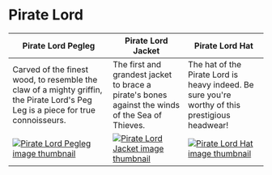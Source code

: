 # Pirate Lord

| Pirate Lord Pegleg | Pirate Lord Jacket | Pirate Lord Hat |
| ------------------ | ------------------ | --------------- |
| Carved of the finest wood, to resemble the claw of a mighty griffin, the Pirate Lord's Peg Leg is a piece for true connoisseurs. | The first and grandest jacket to brace a pirate's bones against the winds of the Sea of Thieves. | The hat of the Pirate Lord is heavy indeed. Be sure you're worthy of this prestigious headwear! |
| [![Pirate Lord Pegleg image thumbnail](https://seaofthieves.wiki.gg/images/2/2b/Pirate_Lord_Pegleg.png)](https://seaofthieves.wiki.gg/wiki/Pirate_Lord_Pegleg) | [![Pirate Lord Jacket image thumbnail](https://seaofthieves.wiki.gg/images/c/c7/Pirate_Lord_Jacket.png)](https://seaofthieves.wiki.gg/wiki/Pirate_Lord_Jacket) | [![Pirate Lord Hat image thumbnail](https://seaofthieves.wiki.gg/images/f/fe/Pirate_Lord_Hat.png)](https://seaofthieves.wiki.gg/wiki/Pirate_Lord_Hat) |
